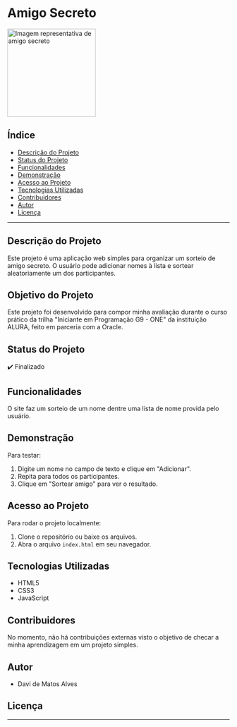 # Amigo Secreto

<img src="assets/amigo-secreto.png" alt="Imagem representativa de amigo secreto" width="200">

## Índice

- [Descrição do Projeto](#descrição-do-projeto)
- [Status do Projeto](#status-do-projeto)
- [Funcionalidades](#funcionalidades)
- [Demonstração](#demonstração)
- [Acesso ao Projeto](#acesso-ao-projeto)
- [Tecnologias Utilizadas](#tecnologias-utilizadas)
- [Contribuidores](#contribuidores)
- [Autor](#autor)
- [Licença](#licença)

---

## Descrição do Projeto

Este projeto é uma aplicação web simples para organizar um sorteio de amigo secreto. O usuário pode adicionar nomes à lista e sortear aleatoriamente um dos participantes.

## Objetivo do Projeto

Este projeto foi desenvolvido para compor minha avaliação durante o curso prático da trilha "Iniciante em Programação G9 - ONE" da instituição ALURA, feito em parceria com a Oracle.

## Status do Projeto

:heavy_check_mark: Finalizado

## Funcionalidades

O site faz um sorteio de um nome dentre uma lista de nome provida pelo usuário.

## Demonstração

Para testar:
1. Digite um nome no campo de texto e clique em "Adicionar".
2. Repita para todos os participantes.
3. Clique em "Sortear amigo" para ver o resultado.

## Acesso ao Projeto

Para rodar o projeto localmente:
1. Clone o repositório ou baixe os arquivos.
2. Abra o arquivo `index.html` em seu navegador.

## Tecnologias Utilizadas

- HTML5
- CSS3
- JavaScript

## Contribuidores

No momento, não há contribuições externas visto o objetivo de checar a minha aprendizagem em um projeto simples.

## Autor

- Davi de Matos Alves

## Licença


---
